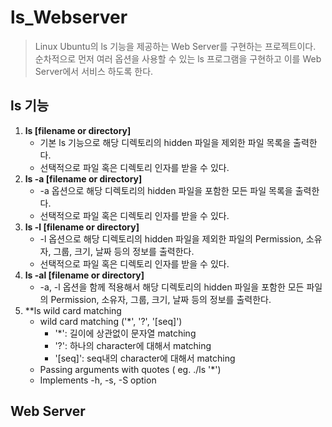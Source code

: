 # ls_Webserver
> Linux Ubuntu의 ls 기능을 제공하는 Web Server를 구현하는 프로젝트이다. 순차적으로 먼저 여러 옵션을 사용할 수 있는 ls 프로그램을 구현하고 이를 Web Server에서 서비스 하도록 한다.

## ls 기능
1. **ls [filename or directory]**
	- 기본 ls 기능으로 해당 디렉토리의 hidden 파일을 제외한 파일 목록을 출력한다.
	- 선택적으로 파일 혹은 디렉토리 인자를 받을 수 있다.
2. **ls -a [filename or directory]**
	- -a 옵션으로 해당 디렉토리의 hidden 파일을 포함한 모든 파일 목록을 출력한다.
	- 선택적으로 파일 혹은 디렉토리 인자를 받을 수 있다.
3. **ls -l [filename or directory]**
	- -l 옵션으로 해당 디렉토리의 hidden 파일을 제외한 파일의 Permission, 소유자, 그룹, 크기, 날짜 등의 정보를 출력한다.
	- 선택적으로 파일 혹은 디렉토리 인자를 받을 수 있다.
4. **ls -al [filename or directory]**
	- -a, -l 옵션을 함께 적용해서 해당 디렉토리의 hidden 파일을 포함한 모든 파일의 Permission, 소유자, 그룹, 크기, 날짜 등의 정보를 출력한다.
5. **ls wild card matching
	- wild card matching ('*', '?', '[seq]')
		- '*': 길이에 상관없이 문자열 matching
		- '?': 하나의 character에 대해서 matching
		- '[seq]': seq내의 character에 대해서 matching
	- Passing arguments with quotes ( eg. ./ls '*')
	- Implements -h, -s, -S option

## Web Server


